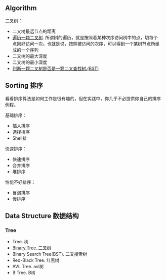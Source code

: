 

## Algorithm

二叉树：
- 二叉树最远节点的距离
- [遍历一颗二叉树](https://github.com/huanjulu/Algorithm/blob/master/Binary%20Tree/Binary%20Tree%20Traversal%20/README.md).  所谓树的遍历，就是按照着某种次序访问树中的点，切每个点刚好访问一次。也就是说，按照被访问的次序，可以得到一个某树节点所组成的一个序列
- 二叉树的最大深度
- 二叉树的最小深度
- [判断一颗二叉树是否是一颗二叉查找树.(BST)](https://github.com/huanjulu/Algorithm/blob/master/Binary%20Search%20Tree/README.md)




## Sorting 排序

看看排序算法是如何工作是很有趣的，但在实践中，你几乎不必提供你自己的排序例程。

基础排序：

- 插入排序
- 选择排序
- Shell排

快速排序：

- 快速排序
- 合并排序
- 堆排序

性能不好排序：

- 冒泡排序
- 慢排序

## Data Structure 数据结构

### Tree
- Tree. 树
- [Binary Tree. 二叉树](https://github.com/huanjulu/Algorithm/blob/master/Binary%20Tree/README.md)
- Binary Search Tree(BST). 二叉搜索树
- Red-Black Tree. 红黑树
- AVL Tree. avl树
- B Tree. B树


